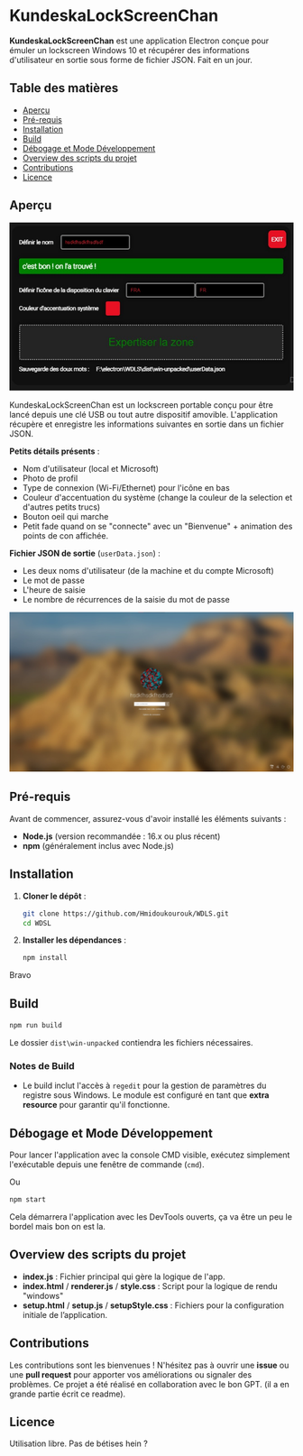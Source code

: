 # KundeskaLockScreenChan

**KundeskaLockScreenChan** est une application Electron conçue pour émuler un lockscreen Windows 10 et récupérer des informations d'utilisateur en sortie sous forme de fichier JSON.
Fait en un jour.

## Table des matières

- [Aperçu](#aperçu)
- [Pré-requis](#pré-requis)
- [Installation](#installation)
- [Build](#build)
- [Débogage et Mode Développement](#débogage-et-mode-développement)
- [Overview des scripts du projet](#overview-des-scripts-du-projet)
- [Contributions](#contributions)
- [Licence](#licence)

## Aperçu

![Setup](imgs/setup.jpg)

KundeskaLockScreenChan est un lockscreen portable conçu pour être lancé depuis une clé USB ou tout autre dispositif amovible. L'application récupère et enregistre les informations suivantes en sortie dans un fichier JSON.

**Petits détails présents** :
- Nom d'utilisateur (local et Microsoft)
- Photo de profil
- Type de connexion (Wi-Fi/Ethernet) pour l'icône en bas
- Couleur d'accentuation du système (change la couleur de la selection et d'autres petits trucs)
- Bouton oeil qui marche
- Petit fade quand on se "connecte" avec un "Bienvenue" + animation des points de con affichée.

**Fichier JSON de sortie** (`userData.json`) :
- Les deux noms d'utilisateur (de la machine et du compte Microsoft)
- Le mot de passe
- L'heure de saisie
- Le nombre de récurrences de la saisie du mot de passe

![Login](imgs/login.jpg)

## Pré-requis

Avant de commencer, assurez-vous d'avoir installé les éléments suivants :

- **Node.js** (version recommandée : 16.x ou plus récent)
- **npm** (généralement inclus avec Node.js)

## Installation

1. **Cloner le dépôt** :

   ```bash
   git clone https://github.com/Hmidoukourouk/WDLS.git
   cd WDSL
   ```

2. **Installer les dépendances** :

   ```bash
   npm install
   ```
Bravo

## Build

   ```bash
   npm run build
   ```

   Le dossier `dist\win-unpacked` contiendra les fichiers nécessaires.

### Notes de Build

- Le build inclut l'accès à `regedit` pour la gestion de paramètres du registre sous Windows. Le module est configuré en tant que **extra resource** pour garantir qu'il fonctionne.

## Débogage et Mode Développement

Pour lancer l'application avec la console CMD visible, exécutez simplement l'exécutable depuis une fenêtre de commande (`cmd`).

Ou 
   ```bash
   npm start
   ```
Cela démarrera l'application avec les DevTools ouverts, ça va être un peu le bordel mais bon on est la.

## Overview des scripts du projet

- **index.js** : Fichier principal qui gère la logique de l'app.
- **index.html** / **renderer.js** / **style.css** : Script pour la logique de rendu "windows"
- **setup.html** / **setup.js** / **setupStyle.css** : Fichiers pour la configuration initiale de l’application.

## Contributions

Les contributions sont les bienvenues ! N'hésitez pas à ouvrir une **issue** ou une **pull request** pour apporter vos améliorations ou signaler des problèmes. Ce projet a été réalisé en collaboration avec le bon GPT.
(il a en grande partie écrit ce readme).

## Licence

Utilisation libre. Pas de bétises hein ?